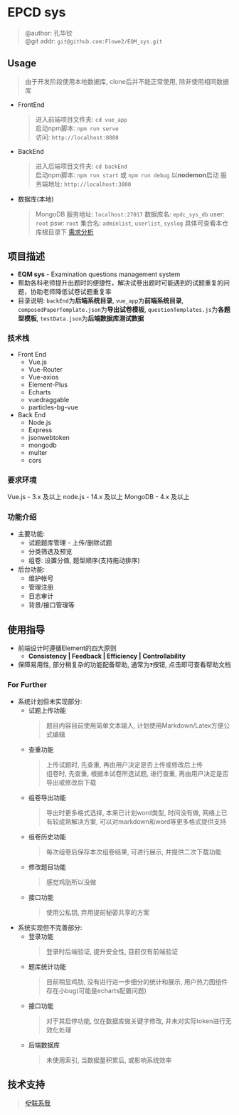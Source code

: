 # EPCD sys
> @author: 孔华钦  
> @git addr: `git@github.com:Flowe2/EQM_sys.git`

## Usage

> 由于开发阶段使用本地数据库, clone后并不能正常使用, 除非使用相同数据库  

* FrontEnd  
  > 进入前端项目文件夹: `cd vue_app`  
  > 启动npm脚本: `npm run serve`  
  > 访问: `http://localhost:8080`

* BackEnd  
  > 进入后端项目文件夹: `cd backEnd`  
  > 启动npm脚本: `npm run start` 或 `npm run debug` 以**nodemon**启动
  > 服务端地址: `http://localhost:3000`

* 数据库(本地)
  > MongoDB
  > 服务地址: `localhost:27017`
  > 数据库名: `epdc_sys_db`
  > user: `root`
  > psw: `root`
  > 集合名: `adminlist`, `userlist`, `syslog`
  > 具体可查看本仓库根目录下 [需求分析](./需求分析.md)


## 项目描述
* **EQM sys** - Examination questions management  system  
* 帮助各科老师提升出题时的便捷性，解决试卷出题时可能遇到的试题重复的问题，协助老师降低试卷试题重复率
* 目录说明: `backEnd`为**后端系统目录**, `vue_app`为**前端系统目录**, `composedPaperTemplate.json`为**导出试卷模板**, `questionTemplates.js`为**各题型模板**, `testData.json`为**后端数据库测试数据**
 
### 技术栈
* Front End
  * Vue.js
  * Vue-Router
  * Vue-axios
  * Element-Plus
  * Echarts
  * vuedraggable
  * particles-bg-vue
* Back End
  * Node.js
  * Express
  * jsonwebtoken
  * mongodb
  * multer
  * cors

### 要求环境
Vue.js - 3.x 及以上
node.js - 14.x 及以上
MongoDB - 4.x 及以上

### 功能介绍
* 主要功能: 
  * 试题题库管理 - 上传/删除试题
  * 分类筛选及预览
  * 组卷: 设置分值, 题型顺序(支持拖动排序)
* 后台功能:
  * 维护帐号
  * 管理注册
  * 日志审计
  * 背景/接口管理等

## 使用指导
* 前端设计时遵循Element的四大原则
  * **Consistency | Feedback | Efficiency | Controllability**
* 保障易用性, 部分稍复杂的功能配备帮助, 通常为`❓`按钮, 点击即可查看帮助文档

### For Further 
* 系统计划但未实现部分:
  * 试题上传功能
    > 题目内容目前使用简单文本输入, 计划使用Markdown/Latex方便公式编辑  
  * 查重功能
    > 上传试题时, 先查重, 再由用户决定是否上传或修改后上传  
    > 组卷时, 先查重, 根据本试卷所选试题, 进行查重, 再由用户决定是否导出或修改后下载  
  * 组卷导出功能
    > 导出时更多格式选择, 本来已计划word类型, 时间没有做, 网络上已有较成熟解决方案, 可以对markdown和word等更多格式提供支持  
  * 组卷历史功能
    > 每次组卷后保存本次组卷结果, 可进行展示, 并提供二次下载功能  
  * 修改题目功能
    > 感觉鸡肋所以没做
  * 接口功能
    > 使用公私钥, 弃用提前秘密共享的方案
* 系统实现但不完善部分: 
  * 登录功能
    > 登录时后端验证, 提升安全性, 目前仅有前端验证  
  * 题库统计功能
    > 目前稍显鸡肋, 没有进行进一步细分的统计和展示, 用户热力图组件存在小bug(可能是echarts配置问题)  
  * 接口功能
    > 对于其启停功能, 仅在数据库做关键字修改, 并未对实际token进行无效化处理  
  * 后端数据库
    > 未使用索引, 当数据量积累后, 或影响系统效率  

## 技术支持
> [📪联系我](mailto:954827899@qq.com)
<!-- U2FsdGVkX18gWlsS5niNFgmMcBO9MJqS+u+pVsoXe0A9MrKCvYAmB9HjraWJypyR/mWEsCejz6W2sO4hiG2JZr7v23kLVpUj -->